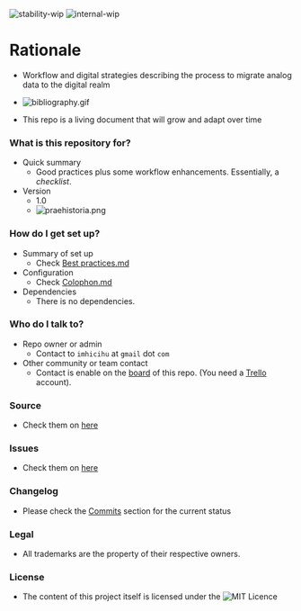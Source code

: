 ![stability-wip](https://img.shields.io/badge/stability-work_in_progress-lightgrey.svg)
![internal-wip](https://img.shields.io/badge/Internal%20use%3A-stable-green.svg)

# Rationale #

* Workflow and digital strategies describing the process to migrate analog data to the digital realm

* ![bibliography.gif](https://i.ibb.co/Lnrd0y7/bibliography.gif)

* This repo is a living document that will grow and adapt over time

### What is this repository for? ###

* Quick summary
     - Good practices plus some workflow enhancements. Essentially, a _checklist_.
* Version
	- 1.0
    - ![praehistoria.png](https://bitbucket.org/repo/5qA7gpA/images/2517272857-praehistoria.png)

### How do I get set up? ###

* Summary of set up
     - Check [Best practices.md](https://bitbucket.org/imhicihu/digitalizacion-worflow/src/master/Best_practices.md)
* Configuration
     - Check [Colophon.md](https://bitbucket.org/imhicihu/digitalizacion-worflow/src/master/Colophon.md?at=master)
* Dependencies
     - There is no dependencies.

### Who do I talk to? ###

* Repo owner or admin
     - Contact to `imhicihu` at `gmail` dot `com`
* Other community or team contact
     - Contact is enable on the [board](https://bitbucket.org/imhicihu/digitalizacion-worflow/addon/trello/trello-board) of this repo. (You need a [Trello](https://trello.com/) account).
     
### Source ###

* Check them on [here](https://bitbucket.org/imhicihu/digitalizacion-worflow/src)

### Issues ###

* Check them on [here](https://bitbucket.org/imhicihu/digitalizacion-worflow/issues)

### Changelog ###

* Please check the [Commits](https://bitbucket.org/imhicihu/digitalizacion-worflow/commits/) section for the current status

### Legal ###

* All trademarks are the property of their respective owners.     

### License ###

* The content of this project itself is licensed under the ![MIT Licence](https://img.shields.io/badge/Llicence-MIT-brightgreen.svg) 